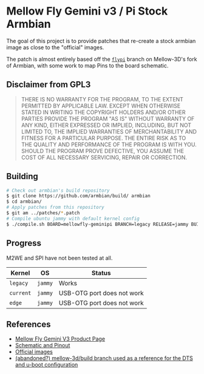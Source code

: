 # Mellow Fly Gemini v3 / Pi Stock Armbian

The goal of this project is to provide patches that re-create a stock armbian image as close to the "official" images.

The patch is almost entirely based off the [`flypi`](https://github.com/mellow-3d/build/tree/flypi) branch on Mellow-3D's fork of Armbian, with some work to map Pins to the board schematic.

## Disclaimer from GPL3

> THERE IS NO WARRANTY FOR THE PROGRAM, TO THE EXTENT PERMITTED BY
APPLICABLE LAW.  EXCEPT WHEN OTHERWISE STATED IN WRITING THE COPYRIGHT
HOLDERS AND/OR OTHER PARTIES PROVIDE THE PROGRAM "AS IS" WITHOUT WARRANTY
OF ANY KIND, EITHER EXPRESSED OR IMPLIED, INCLUDING, BUT NOT LIMITED TO,
THE IMPLIED WARRANTIES OF MERCHANTABILITY AND FITNESS FOR A PARTICULAR
PURPOSE.  THE ENTIRE RISK AS TO THE QUALITY AND PERFORMANCE OF THE PROGRAM
IS WITH YOU.  SHOULD THE PROGRAM PROVE DEFECTIVE, YOU ASSUME THE COST OF
ALL NECESSARY SERVICING, REPAIR OR CORRECTION.

## Building

```bash
# Check out armbian's build repository
$ git clone https://github.com/armbian/build/ armbian
$ cd armbian/
# Apply patches from this repository
$ git am ../patches/*.patch
# Compile ubuntu jammy with default kernel config
$ ./compile.sh BOARD=mellowfly-geminipi BRANCH=legacy RELEASE=jammy BUILD_MINIMAL=no BUILD_DESKTOP=no KERNEL_CONFIGURE=no
```

## Progress

M2WE and SPI have not been tested at all.

| Kernel    | OS      | Status                     |
| --------- | ------- | -------------------------- |
| `legacy`  | `jammy` | Works                      |
| `current` | `jammy` | USB-OTG port does not work |
| `edge`    | `jammy` | USB-OTG port does not work |

## References

- [Mellow Fly Gemini V3 Product Page](https://mellow.klipper.cn/#/board/fly_gemini_v3/README)
- [Schematic and Pinout](https://github.com/Mellow-3D/Fly-Gemini-V3/tree/main/Hardware)
- [Official images](https://mellow.klipper.cn/#/introduction/downloadimg)
- [(abandoned?) mellow-3d/build branch used as a reference for the DTS and u-boot configuration](https://github.com/armbian/build/compare/main...Mellow-3D:build:flypi)